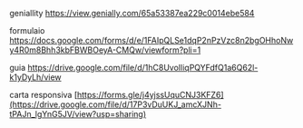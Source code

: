 geniallity https://view.genially.com/65a53387ea229c0014ebe584

formulaio  https://docs.google.com/forms/d/e/1FAIpQLSe1dqP2nPzVzc8n2bgOHhoNwy4R0m8Bhh3kbFBWBOeyA-CMQw/viewform?pli=1

guia https://drive.google.com/file/d/1hC8UvoIliqPQYFdfQ1a6Q62l-k1yDyLh/view

carta responsiva  [https://forms.gle/j4yjssUquCNJ3KFZ6](https://drive.google.com/file/d/17P3vDuUKJ_amcXJNh-tPAJn_lgYnG5JV/view?usp=sharing)


